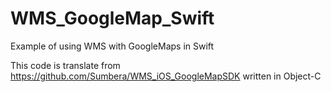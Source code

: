 # WMS_GoogleMap_Swift
Example of using WMS with GoogleMaps in Swift

This code is translate from https://github.com/Sumbera/WMS_iOS_GoogleMapSDK written in Object-C
